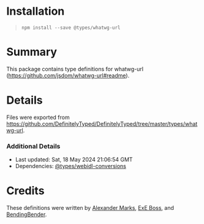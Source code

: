 # Installation
>
> `npm install --save @types/whatwg-url`

# Summary

This package contains type definitions for whatwg-url (<https://github.com/jsdom/whatwg-url#readme>).

# Details

Files were exported from <https://github.com/DefinitelyTyped/DefinitelyTyped/tree/master/types/whatwg-url>.

### Additional Details

* Last updated: Sat, 18 May 2024 21:06:54 GMT
* Dependencies: [@types/webidl-conversions](https://npmjs.com/package/@types/webidl-conversions)

# Credits

These definitions were written by [Alexander Marks](https://github.com/aomarks), [ExE Boss](https://github.com/ExE-Boss), and [BendingBender](https://github.com/BendingBender).
